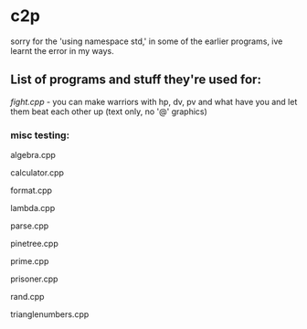 # c2p
sorry for the 'using namespace std,' in some of the earlier programs, ive learnt the error in my ways.
<h2>List of programs and stuff they're used for:</h2>


_fight.cpp_ - you can make warriors with hp, dv, pv and what have you and let them beat each other up (text only, no '@' graphics)


<h3>misc testing:</h3>

algebra.cpp


calculator.cpp

format.cpp

lambda.cpp

parse.cpp

pinetree.cpp

prime.cpp


prisoner.cpp

rand.cpp

trianglenumbers.cpp
</i>

